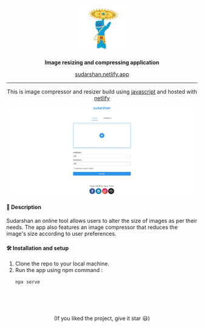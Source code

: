 <p align='center'>
<img src='./favicon/android-chrome-512x512.png'  width='25%'>
</p>
<p align='center'>
<b>Image resizing and compressing application</b>
</p>
<p align='center'>
<a href='https://sudarshan.netlify.app/' target='_blank'>sudarshan.netlify.app</a>
</p>

---

<p align='center'>
This is image compressor and resizer build using <a href='https://developer.mozilla.org/en-US/docs/Web/JavaScript' target='_blank'>javascript</a> and hosted with <a href='https://app.netlify.com/' target='_blank'>netlify</a>
</p>
<p align='center'>
<img src='./assets/displayImg1.PNG' />
</p>

#### 🧾 Description

Sudarshan an online tool allows users to alter the size of images as per their needs. The app also features an image compressor that reduces the image's size according to user preferences.

#### 🛠 Installation and setup

1. Clone the repo to your local machine.
2. Run the app using npm command :
   ```javascript
   npx serve
   ```

<br>
<br>
<br>

<p align='center'>
(If you liked the project, give it star 😃)
</p>
